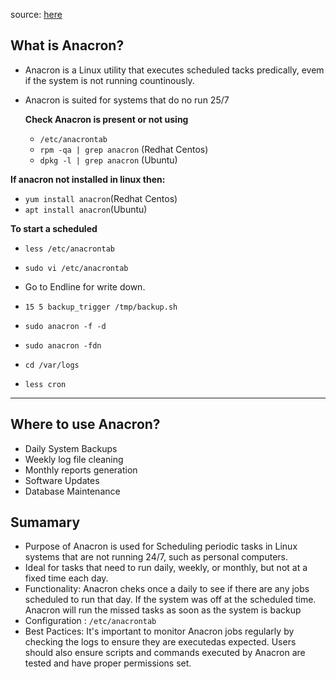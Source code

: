 source: [here](https://youtu.be/1y-qmAMKIW4?si=B2pc2U8ELbrC-Pcl)

## What is Anacron?

- Anacron is a Linux utility that executes scheduled tacks predically, evem if the system is not running countinously.
- Anacron is suited for systems that do no run 25/7

   __Check Anacron is present or not using__
  - ```/etc/anacrontab```
  - ```rpm -qa | grep anacron``` (Redhat Centos)
  - ```dpkg -l | grep anacron``` (Ubuntu)
 
__If anacron not installed in linux then:__     
 -  ```yum install anacron```(Redhat Centos)  
 -  ```apt install anacron```(Ubuntu)

__To start a scheduled__ 
- ```less /etc/anacrontab```
- ```sudo vi /etc/anacrontab```
- Go to Endline for write down.
- ```15 5 backup_trigger /tmp/backup.sh```
- ```sudo anacron -f -d```

- ```sudo anacron -fdn```

- ```cd /var/logs```
- ```less cron```

---

## Where to use Anacron?
- Daily System Backups
- Weekly log file cleaning
- Monthly reports generation
- Software Updates
- Database Maintenance

## Sumamary 

- Purpose of Anacron is used for Scheduling periodic tasks in Linux systems that are not running 24/7, such as personal computers.
- Ideal for tasks that need to run daily, weekly, or monthly, but not at a fixed time each day.
- Functionality: Anacron cheks once a daily to see if there are any jobs scheduled to run that day. If the system was off at the scheduled time. Anacron will run the missed tasks as soon as the system is backup
- Configuration : ```/etc/anacrontab```
- Best Pactices: It's important to monitor Anacron jobs regularly by checking the logs to ensure they are executedas expected. Users should also ensure scripts and commands executed by Anacron are tested and have proper permissions set.
